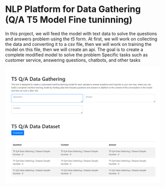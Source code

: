 <h1>NLP Platform for Data Gathering (Q/A T5 Model Fine tuninning)</h1>
<p>In this project, we will feed the model with text data to solve the questions and answers problem using the t5 form. At first, we will work on collecting the data and converting it to a csv file, then we will work on training the model on this file, then we will create an api. The goal is to create a complete modified model to solve the problem Specific tasks such as customer service, answering questions, chatbots, and other tasks</p>
<img src="logo.png" width="500px">